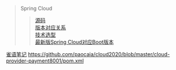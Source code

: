 
<!-- URL -->
[源码]: https://github.com/spring-projects "Spring 项目源码"
[版本对应关系]: https://spring.io/projects/spring-cloud#overview "Spring Boot和Cloud的对应关系"
[技术选型]: https://start.spring.io/actuator/info "各版本对应关系"
[推荐版本]: https://docs.spring.io/spring-cloud/docs/current/reference/html/ "Spring Cloud对应的Boot"

> Spring Cloud
>> [源码]<br/>
>> [版本对应关系]<br/>
>> [技术选型]<br/>
>> [最新版Spring Cloud对应Boot版本][推荐版本]


[雀语笔记](https://www.yuque.com/books/share/31d864d1-b6ff-4bd1-8569-2dec720e8306)
https://github.com/paocaia/cloud2020/blob/master/cloud-provider-payment8001/pom.xml

